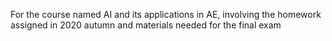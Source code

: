 For the course named AI and its applications in AE, involving the homework assigned in 2020 autumn and materials needed for the final exam
